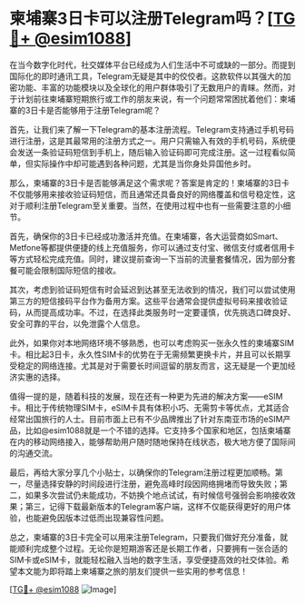 # 柬埔寨3日卡可以注册Telegram吗？[[TG💪+ @esim1088](https://t.me/s/esim1088)]

在当今数字化时代，社交媒体平台已经成为人们生活中不可或缺的一部分。而提到国际化的即时通讯工具，Telegram无疑是其中的佼佼者。这款软件以其强大的加密功能、丰富的功能模块以及全球化的用户群体吸引了无数用户的青睐。然而，对于计划前往柬埔寨短期旅行或工作的朋友来说，有一个问题常常困扰着他们：柬埔寨的3日卡是否能够用于注册Telegram呢？

首先，让我们来了解一下Telegram的基本注册流程。Telegram支持通过手机号码进行注册，这是其最常用的注册方式之一。用户只需输入有效的手机号码，系统便会发送一条验证码短信到手机上，随后输入验证码即可完成注册。这一过程看似简单，但实际操作中却可能遇到各种问题，尤其是当你身处异国他乡时。

那么，柬埔寨的3日卡是否能够满足这个需求呢？答案是肯定的！柬埔寨的3日卡不仅能够用来接收验证码短信，而且通常还具备良好的网络覆盖和信号稳定性，这对于顺利注册Telegram至关重要。当然，在使用过程中也有一些需要注意的小细节。

首先，确保你的3日卡已经成功激活并充值。在柬埔寨，各大运营商如Smart、Metfone等都提供便捷的线上充值服务，你可以通过支付宝、微信支付或者信用卡等方式轻松完成充值。同时，建议提前查询一下当前的流量套餐情况，因为部分套餐可能会限制国际短信的接收。

其次，考虑到验证码短信有时会延迟到达甚至无法收到的情况，我们可以尝试使用第三方的短信接码平台作为备用方案。这些平台通常会提供虚拟号码来接收验证码，从而提高成功率。不过，在选择此类服务时一定要谨慎，优先挑选口碑良好、安全可靠的平台，以免泄露个人信息。

此外，如果你对本地网络环境不够熟悉，也可以考虑购买一张永久性的柬埔寨SIM卡。相比起3日卡，永久性SIM卡的优势在于无需频繁更换卡片，并且可以长期享受稳定的网络连接。尤其是对于需要长时间逗留的朋友而言，这无疑是一个更加经济实惠的选择。

值得一提的是，随着科技的发展，现在还有一种更为先进的解决方案——eSIM卡。相比于传统物理SIM卡，eSIM卡具有体积小巧、无需剪卡等优点，尤其适合经常出国旅行的人士。目前市面上已有不少品牌推出了针对东南亚市场的eSIM产品，比如@esim1088就是一个不错的选择。它支持多个国家和地区，包括柬埔寨在内的移动网络接入，能够帮助用户随时随地保持在线状态，极大地方便了国际间的沟通交流。

最后，再给大家分享几个小贴士，以确保你的Telegram注册过程更加顺畅。第一，尽量选择安静的时间段进行注册，避免高峰时段因网络拥堵而导致失败；第二，如果多次尝试仍未能成功，不妨换个地点试试，有时候信号强弱会影响接收效果；第三，记得下载最新版本的Telegram客户端，这样不仅能获得更好的用户体验，也能避免因版本过低而出现兼容性问题。

总之，柬埔寨的3日卡完全可以用来注册Telegram，只要我们做好充分准备，就能顺利完成整个过程。无论你是短期游客还是长期工作者，只要拥有一张合适的SIM卡或eSIM卡，就能轻松融入当地的数字生活，享受便捷高效的社交体验。希望本文能为即将踏上柬埔寨之旅的朋友们提供一些实用的参考信息！

[[TG💪+ @esim1088](https://t.me/s/esim1088) ![Image](https://i.postimg.cc/4NQfJmqS/Snipaste-2025-05-13-00-14-12.png)]